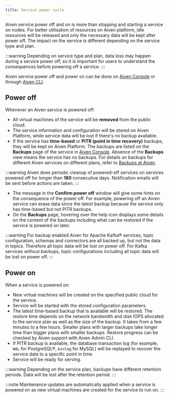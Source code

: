 ```yaml
---
title: Service power cycle
---
```


Aiven service power off and on is more than stopping and starting a service on nodes. For better utilisation of resources on Aiven platform, idle resources will be released and only the necessary data will be kept after power off. The impact on the service is different depending on the service type and plan.

:::warning
Depending on service type and plan, data loss may happen during a
service power off, so it is important for users to understand the
consequences before powering off a service.
:::

Aiven service power off and power on can be done on [Aiven
Console](https://console.aiven.io) or through
[Aiven CLI](/docs/platform/howto/pause-from-cli).

## Power off

Whenever an Aiven service is powered off:

-   All virtual machines of the service will be **removed** from the
    public cloud.
-   The service information and configuration will be stored on Aiven
    Platform, while service data will be lost if there's no backup
    available.
-   If the service has **time-based** or **PITR (point in time
    recovery)** backups, they will be kept on Aiven Platform. The
    backups are listed on the **Backups** page of the service in [Aiven
    Console](https://console.aiven.io). Absence of the **Backups** view
    means the service has no backups. For details on backups for
    different Aiven services on different plans, refer to
    [Backups at Aiven](/docs/platform/concepts/service_backups).

:::warning
Aiven does periodic cleanup of powered-off services on services powered
off for longer than **180** consecutive days. Notification emails will
be sent before actions are taken.
:::

-   The message in the **Confirm power off** window will give some hints
    on the consequence of the power off. For example, powering off an
    Aiven service can erase data since the latest backup because the
    service only has time-based but not PITR backups.
-   On the **Backups** page, hovering over the help
    icon displays some details on the content of
    the backups including what can be restored if the
    service is powered on later.

:::warning
For backup enabled Aiven for Apache Kafka® services, topic
configuration, schemas and connectors are all backed up, but not the
data in topics. Therefore all topic data will be lost on power off. For
Kafka services without backups, topic configurations including all
topic data will be lost on power off.
:::

## Power on

When a service is powered on:

-   New virtual machines will be created on the specified public cloud
    for the service.
-   Service will be started with the stored configuration parameters.
-   The latest time-based backup that is available will be restored. The
    restore time depends on the network bandwidth and disk IOPS
    allocated to the service plan as well as the size of the backup. It
    takes from a few minutes to a few hours. Smaller plans with larger backups
    take longer time than bigger plans with smaller backups. Restore
    progress can be checked by Aiven support with Aiven Admin CLI.
-   If PITR backup is available, the database transaction log (for example,
    `WAL` for PostgreSQL®, `binlog` for MySQL) will be replayed to
    recover the service data to a specific point in time.
-   Service will be ready for serving.

:::warning
Depending on the service plan, backups have different retention periods.
Data will be lost after the retention period.
:::

:::note
Maintenance updates are automatically applied when a service is powered
on as new virtual machines are created for the service to run on.
:::
